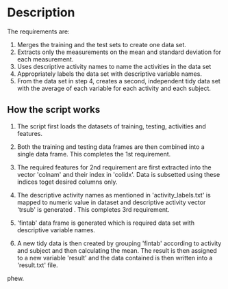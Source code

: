 # Description

The requirements are:
1. Merges the training and the test sets to create one data set.
2. Extracts only the measurements on the mean and standard deviation for each measurement. 
3. Uses descriptive activity names to name the activities in the data set
4. Appropriately labels the data set with descriptive variable names. 
5. From the data set in step 4, creates a second, independent tidy data set with the average of each variable for each activity and each subject.
 
## How the script works
1. The script first loads the datasets of training, testing, activities and features.

2. Both the training and testing data frames are then combined into a single data frame. This completes the 1st requirement.

4. The required features for 2nd requirement are first extracted into the vector 'colnam' and their index in 'colidx'. Data is subsetted using these indices toget desired columns only.

5. The descriptive activity names as mentioned in 'activity_labels.txt' is mapped to numeric value in dataset and descriptive activity vector 'trsub' is generated . This completes 3rd requirement.

6. 'fintab' data frame is generated which is required data set with descriptive variable names.

7. A new tidy data is then created by grouping 'fintab' according to activity and subject and then calculating the mean. The result is then assigned to a new variable 'result' and the data contained is then written into a 'result.txt' file.

phew.
